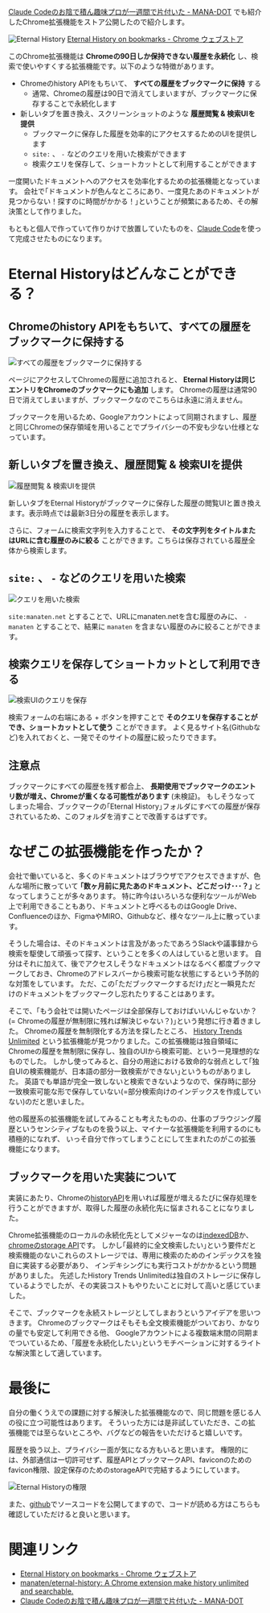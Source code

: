 <!--
title: ブラウザ履歴をブックマークに無期限保存するchrome拡張機能｢Eternal-History｣をストア公開しました
date:  2025-07-07 10:00
categories: [プログラミング,chrome拡張機能,claude code]
-->

[Claude Codeのお陰で積ん趣味プロが一週間で片付いた - MANA-DOT](https://blog.manaten.net/entry/claude-code-tsumipro) でも紹介したChrome拡張機能をストア公開したので紹介します。

![Eternal History](https://manaten.net/wp-content/uploads/2025/07/eternal-history.gif)
[Eternal History on bookmarks - Chrome ウェブストア](https://chromewebstore.google.com/detail/eternal-history-on-bookma/bbajmicfgjljmbjpjbabgkiallplgjoa)

このChrome拡張機能は **Chromeの90日しか保持できない履歴を永続化** し、検索で使いやすくする拡張機能です。以下のような特徴があります。

- Chromeのhistory APIをもちいて、 **すべての履歴をブックマークに保持** する
  - 通常、Chromeの履歴は90日で消えてしまいますが、ブックマークに保存することで永続化します
- 新しいタブを置き換え、スクリーンショットのような **履歴閲覧 & 検索UIを提供**
  - ブックマークに保存した履歴を効率的にアクセスするためのUIを提供します
  - `site:` 、 `-` などのクエリを用いた検索ができます
  - 検索クエリを保存して、ショートカットとして利用することができます

一度開いたドキュメントへのアクセスを効率化するための拡張機能となっています。
会社で｢ドキュメントが色んなところにあり、一度見たあのドキュメントが見つからない！探すのに時間がかかる！｣ということが頻繁にあるため、その解決策として作りました。

もともと個人で作っていて作りかけで放置していたものを、[Claude Code](https://www.anthropic.com/claude-code)を使って完成させたものになります。

<!-- more -->

# Eternal Historyはどんなことができる？

## Chromeのhistory APIをもちいて、すべての履歴をブックマークに保持する

![すべての履歴をブックマークに保持する](https://manaten.net/wp-content/uploads/2025/07/eternal-history_1.png)

ページにアクセスしてChromeの履歴に追加されると、 **Eternal Historyは同じエントリをChromeのブックマークにも追加** します。
Chromeの履歴は通常90日で消えてしまいますが、ブックマークなのでこちらは永遠に消えません。

ブックマークを用いるため、Googleアカウントによって同期されますし、履歴と同じChromeの保存領域を用いることでプライバシーの不安も少ない仕様となっています。

## 新しいタブを置き換え、履歴閲覧 & 検索UIを提供

![履歴閲覧 & 検索UIを提供](https://manaten.net/wp-content/uploads/2025/07/eternal-history_2.png)

新しいタブをEternal Historyがブックマークに保存した履歴の閲覧UIと置き換えます。表示時点では最新3日分の履歴を表示します。

さらに、フォームに検索文字列を入力することで、 **その文字列をタイトルまたはURLに含む履歴のみに絞る** ことができます。こちらは保存されている履歴全体から検索します。

## `site:` 、 `-` などのクエリを用いた検索

![クエリを用いた検索](https://manaten.net/wp-content/uploads/2025/07/eternal-history_3.png)

`site:manaten.net` とすることで、URLにmanaten.netを含む履歴のみに、 `-manaten` とすることで、結果に `manaten` を含まない履歴のみに絞ることができます。

## 検索クエリを保存してショートカットとして利用できる

![検索UIのクエリを保存](https://manaten.net/wp-content/uploads/2025/07/eternal-history_4.png)

検索フォームの右端にある + ボタンを押すことで **そのクエリを保存することができ、ショートカットとして使う** ことができます。
よく見るサイト名(Githubなど)を入れておくと、一発でそのサイトの履歴に絞ったりできます。

## 注意点

ブックマークにすべての履歴を残す都合上、 **長期使用でブックマークのエントリ数が増え、Chromeが重くなる可能性があります** (未検証)。
もしそうなってしまった場合、ブックマークの｢Eternal History｣フォルダにすべての履歴が保存されているため、このフォルダを消すことで改善するはずです。

# なぜこの拡張機能を作ったか？

会社で働いていると、多くのドキュメントはブラウザでアクセスできますが、色んな場所に散っていて **｢数ヶ月前に見たあのドキュメント、どこだっけ･･･？｣** となってしまうことが多々あります。
特に昨今はいろいろな便利なツールがWeb上で利用できることもあり、ドキュメントと呼べるものはGoogle Drive、Confluenceのほか、FigmaやMIRO、Githubなど、様々なツール上に散っています。

そうした場合は、そのドキュメントは言及があったであろうSlackや議事録から検索を駆使して頑張って探す、ということを多くの人はしていると思います。
自分はそれに加えて、後でアクセスしそうなドキュメントはなるべく都度ブックマークしておき、Chromeのアドレスバーから検索可能な状態にするという予防的な対策をしています。
ただ、この｢ただブックマークするだけ｣だと一瞬見ただけのドキュメントをブックマークし忘れたりすることはあります。

そこで、｢もう会社では開いたページは全部保存しておけばいいんじゃないか？(= Chromeの履歴が無制限に残れば解決じゃない？)｣という発想に行き着きました。
Chromeの履歴を無制限化する方法を探したところ、 [History Trends Unlimited](https://chromewebstore.google.com/detail/history-trends-unlimited/pnmchffiealhkdloeffcdnbgdnedheme) という拡張機能が見つかりました。この拡張機能は独自領域にChromeの履歴を無制限に保存し、独自のUIから検索可能、という一見理想的なものでした。
しかし使ってみると、自分の用途における致命的な弱点として｢独自UIの検索機能が、日本語の部分一致検索ができない｣というものがありました。
英語でも単語が完全一致しないと検索できないようなので、保存時に部分一致検索可能な形で保存していない(=部分検索向けのインデックスを作成していない)のだと思いました。

他の履歴系の拡張機能を試してみることも考えたものの、仕事のブラウジング履歴というセンシティブなものを扱う以上、マイナーな拡張機能を利用するのにも積極的になれず、
いっそ自分で作ってしまうことにして生まれたのがこの拡張機能になります。

## ブックマークを用いた実装について

実装にあたり、Chromeの[historyAPI](https://developer.chrome.com/docs/extensions/reference/api/history)を用いれば履歴が増えるたびに保存処理を行うことができますが、取得した履歴の永続化先に悩まされることになりました。

Chrome拡張機能のローカルの永続化先としてメジャーなのは[indexedDB](https://developer.mozilla.org/en-US/docs/Web/API/IndexedDB_API)か、[chromeのstorage API](https://developer.chrome.com/docs/extensions/reference/api/storage)です。
しかし｢最終的に全文検索したい｣という要件だと検索機能のないこれらのストレージでは、専用に検索のためのインデックスを独自に実装する必要があり、
インデキシングにも実行コストがかかるという問題がありました。
先述したHistory Trends Unlimitedは独自のストレージに保存しているようでしたが、その実装コストもやりたいことに対して高いと感じていました。

そこで、ブックマークを永続ストレージとしてしまおうというアイデアを思いつきます。
Chromeのブックマークはそもそも全文検索機能がついており、かなりの量でも安定して利用できる他、
Googleアカウントによる複数端末間の同期までついているため、｢履歴を永続化したい｣というモチベーションに対するライトな解決策として適しています。

# 最後に

自分の働くうえでの課題に対する解決した拡張機能なので、同じ問題を感じる人の役に立つ可能性はあります。
そういった方には是非試していただき、この拡張機能では至らないところや、バグなどの報告をいただけると嬉しいです。

履歴を扱う以上、プライバシー面が気になる方もいると思います。
権限的には、外部通信は一切許可せず、履歴APIとブックマークAPI、faviconのためのfavicon権限、設定保存のためのstorageAPIで完結するようにしています。

![Eternal Historyの権限](https://manaten.net/wp-content/uploads/2025/07/permissions.png)

また、[github](https://github.com/manaten/eternal-history)でソースコードを公開してますので、コードが読める方はこちらも確認していただけると良いと思います。

# 関連リンク

- [Eternal History on bookmarks - Chrome ウェブストア](https://chromewebstore.google.com/detail/eternal-history-on-bookma/bbajmicfgjljmbjpjbabgkiallplgjoa)
- [manaten/eternal-history: A Chrome extension make history unlimited and searchable.](https://github.com/manaten/eternal-history)
- [Claude Codeのお陰で積ん趣味プロが一週間で片付いた - MANA-DOT](https://blog.manaten.net/entry/claude-code-tsumipro)
